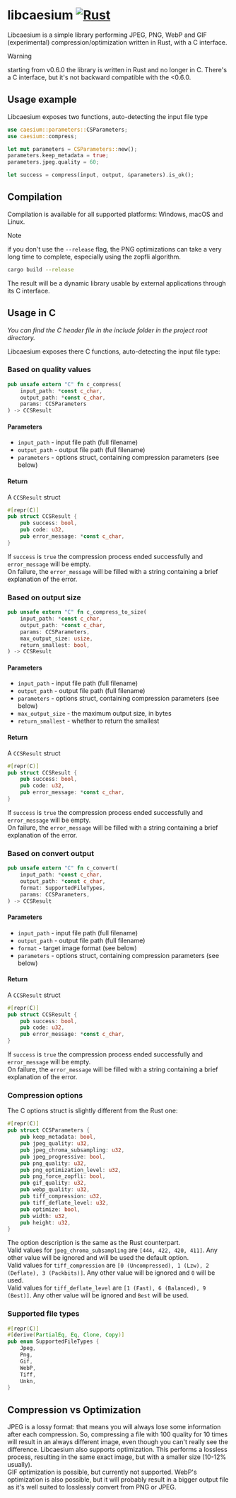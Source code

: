 # libcaesium [![Rust](https://github.com/Lymphatus/libcaesium/actions/workflows/rust.yml/badge.svg)](https://github.com/Lymphatus/libcaesium/actions/workflows/rust.yml)

Libcaesium is a simple library performing JPEG, PNG, WebP and GIF (experimental) compression/optimization written in
Rust, with a C interface.

> [!WARNING]
> starting from v0.6.0 the library is written in Rust and no longer in C. There's a C interface, but it's not backward
> compatible with the <0.6.0.

## Usage example

Libcaesium exposes two functions, auto-detecting the input file type

```Rust
use caesium::parameters::CSParameters;
use caesium::compress;

let mut parameters = CSParameters::new();
parameters.keep_metadata = true;
parameters.jpeg.quality = 60;

let success = compress(input, output, &parameters).is_ok();
```

## Compilation

Compilation is available for all supported platforms: Windows, macOS and Linux.

> [!NOTE]
> if you don't use the `--release` flag, the PNG optimizations can take a very long time to complete, especially
> using the zopfli algorithm.
>

```bash
cargo build --release
```

The result will be a dynamic library usable by external applications through its C interface.

## Usage in C

*You can find the C header file in the include folder in the project root directory.*

Libcaesium exposes there C functions, auto-detecting the input file type:

### Based on quality values

```Rust
pub unsafe extern "C" fn c_compress(
    input_path: *const c_char,
    output_path: *const c_char,
    params: CCSParameters
) -> CCSResult
```

#### Parameters

- `input_path` - input file path (full filename)
- `output_path` - output file path (full filename)
- `parameters` - options struct, containing compression parameters (see below)

#### Return

A `CCSResult` struct

```Rust
#[repr(C)]
pub struct CCSResult {
    pub success: bool,
    pub code: u32,
    pub error_message: *const c_char,
}
```

If `success` is `true` the compression process ended successfully and `error_message` will be empty.  
On failure, the `error_message` will be filled with a string containing a brief explanation of the error.

### Based on output size

```Rust
pub unsafe extern "C" fn c_compress_to_size(
    input_path: *const c_char,
    output_path: *const c_char,
    params: CCSParameters,
    max_output_size: usize,
    return_smallest: bool,
) -> CCSResult
```

#### Parameters

- `input_path` - input file path (full filename)
- `output_path` - output file path (full filename)
- `parameters` - options struct, containing compression parameters (see below)
- `max_output_size` - the maximum output size, in bytes
- `return_smallest` - whether to return the smallest

#### Return

A `CCSResult` struct

```Rust
#[repr(C)]
pub struct CCSResult {
    pub success: bool,
    pub code: u32,
    pub error_message: *const c_char,
}
```

If `success` is `true` the compression process ended successfully and `error_message` will be empty.  
On failure, the `error_message` will be filled with a string containing a brief explanation of the error.

### Based on convert output

```Rust
pub unsafe extern "C" fn c_convert(
    input_path: *const c_char,
    output_path: *const c_char,
    format: SupportedFileTypes,
    params: CCSParameters,
) -> CCSResult
```

#### Parameters

- `input_path` - input file path (full filename)
- `output_path` - output file path (full filename)
- `format` - target image format (see below)
- `parameters` - options struct, containing compression parameters (see below)

#### Return

A `CCSResult` struct

```Rust
#[repr(C)]
pub struct CCSResult {
    pub success: bool,
    pub code: u32,
    pub error_message: *const c_char,
}
```

If `success` is `true` the compression process ended successfully and `error_message` will be empty.  
On failure, the `error_message` will be filled with a string containing a brief explanation of the error.

### Compression options

The C options struct is slightly different from the Rust one:

```Rust
#[repr(C)]
pub struct CCSParameters {
    pub keep_metadata: bool,
    pub jpeg_quality: u32,
    pub jpeg_chroma_subsampling: u32,
    pub jpeg_progressive: bool,
    pub png_quality: u32,
    pub png_optimization_level: u32,
    pub png_force_zopfli: bool,
    pub gif_quality: u32,
    pub webp_quality: u32,
    pub tiff_compression: u32,
    pub tiff_deflate_level: u32,
    pub optimize: bool,
    pub width: u32,
    pub height: u32,
}
```

The option description is the same as the Rust counterpart.  
Valid values for `jpeg_chroma_subsampling` are `[444, 422, 420, 411]`. Any other value will be ignored and will be used
the default option.  
Valid values for `tiff_compression` are `[0 (Uncompressed), 1 (Lzw), 2 (Deflate), 3 (Packbits)]`. Any other value will be
ignored and `0` will be used.  
Valid values for `tiff_deflate_level` are `[1 (Fast), 6 (Balanced), 9 (Best)]`. Any other value will be ignored and `Best`
will be used.

### Supported file types

```rust
#[repr(C)]
#[derive(PartialEq, Eq, Clone, Copy)]
pub enum SupportedFileTypes {
    Jpeg,
    Png,
    Gif,
    WebP,
    Tiff,
    Unkn,
}
```

## Compression vs Optimization

JPEG is a lossy format: that means you will always lose some information after each compression. So, compressing a file
with 100 quality for 10 times will result in an always different image, even though you can't really see the difference.
Libcaesium also supports optimization. This performs a lossless process, resulting in the
same exact image, but with a smaller size (10-12% usually).  
GIF optimization is possible, but currently not supported.
WebP's optimization is also possible, but it will probably result in a bigger output file as it's well suited to
losslessly convert from PNG or JPEG.
